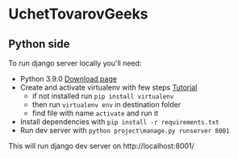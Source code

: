 # UchetTovarovGeeks

## Python side
To run django server locally you'll need:
* Python 3.9.0 [Download page](https://www.python.org/downloads/release/python-390/)
* Create and activate virtualenv with few steps [Tutorial](https://pythonist-ru.turbopages.org/pythonist.ru/s/virtualenv-rukovodstvo-po-virtualnomu-okruzheniyu-python/)
    * if not installed run `pip install virtualenv` 
    * then run `virtualenv env` in destination folder
    * find file with name `activate` and run it
* Install dependencies with `pip install -r requirements.txt`
* Run dev server with `python project\manage.py runserver 8001`

This will run django dev server on http://localhost:8001/


